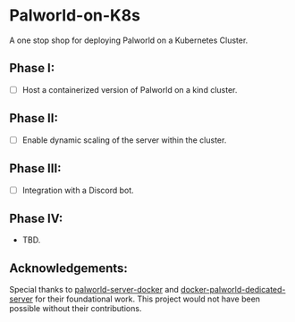 # Palworld-on-K8s
A one stop shop for deploying Palworld on a Kubernetes Cluster.

## Phase I:
- [ ] Host a containerized version of Palworld on a kind cluster.

## Phase II:
- [ ] Enable dynamic scaling of the server within the cluster.

## Phase III:
- [ ] Integration with a Discord bot.

## Phase IV:
- TBD.

## Acknowledgements:
Special thanks to [palworld-server-docker](https://github.com/thijsvanloef/palworld-server-docker) and [docker-palworld-dedicated-server](https://github.com/jammsen/docker-palworld-dedicated-server) for their foundational work. This project would not have been possible without their contributions.

